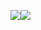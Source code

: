![](https://res.chinacath.cn/web/images/2022/12/03/1670035258321.jpg)![](https://res.chinacath.cn/web/images/2022/12/03/1670035270145.jpg)